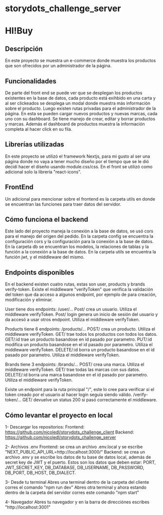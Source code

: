# storydots_challenge_server
# HI!Buy

## Descripción

En este proyecto se muestra un e-commerce donde muestra los productos que son ofrecidos por un administrador de la página.

## Funcionalidades

De parte del front end se puede ver que se desplegan los productos existentes en la base de datos, cada producto está exihbido en una carta y al ser clickeados se desplega un modal donde muestra más información sobre el producto.
Luego existen rutas privadas para el administrador de la página. En esta se pueden cargar nuevos productos y nuevas marcas, cada uno con su dashboard. Se tiene manejo de crear, editar y borrar productos y marcas. Además el dashboard de productos muestra la información completa al hacer click en su fila.

## Librerías utilizadas

En este proyecto se utilizó el framework Nextjs, para mi gusto al ser una página donde no vaya a tener mucho diseño por el tiempo que se le dió decidí hacer el diseño usando module.css/css.
En el front se utilizó como adicional solo la librería "react-icons".

## FrontEnd

Un adicional para mencionar sobre el frontend es la carpeta utils en donde se encuentran las funciones para traer datos del servidor.

## Cómo funciona el backend

Este lado del proyecto maneja la conexión a la base de datos, se usó cors para el manejo del origen del pedido. En la carpeta config se encuentra la configuración cors y la configuración para la conexión a la base de datos. En la carpeta db se encuentran los modelos, la relaciones de tablas y la función a la conexión a la base de datos. En la carpeta utils se encuentra la función jwt, y el middleware del mismo.

## Endpoints disponibles

En el backend existen cuatro rutas, estas son user, products y brands verify-token.
Existe el middleware "verifyToken" que verifica la validación del token que da acceso a algunos endpoint, por ejemplo de para creación, modificación y eliminar.

User tiene dos endpoints:
/user/...
	Post/ crea un usuario. Utiliza el middleware verifyToken.
	Post/ login genera un inicio de sesión del usuario y da accesó a usar otros endpoint. Utiliza el middleware verifyToken.

Products tiene 6 endpoints:
/products/...
	POST/ crea un producto. Utiliza el middleware verifyToken.
	GET/ trae todos los productos con todos los datos.
	GET/:id trae un producto basandose en id pasado por parametro.
	PUT/:id modifica un producto basandose en el id pasado por parametro. Utiliza el middleware verifyToken.
	DELETE/:id borra un producto basandose en el id pasado por parametro. Utiliza el middleware verifyToken.

Brands tiene 3 endpoints:
/brands/...
	POST/ crea una marca. Utiliza el middleware verifyToken.
	GET/ trae todas las marcas con sus datos.
	DELETE/:id borra una marca basandose en el id pasado por parametro. Utiliza el middleware verifyToken.

Existe un endpoint para la ruta principal "/", este lo cree para verificar si el token creado por el usuario al hacer login seguía siendo válido.
/verify-token/...
	GET/ devuelve un status 200 si pasó correctamente el middleware.

## Cómo levantar el proyecto en local

1- Descargar los repositorios:
Frontend: https://github.com/nicoledl/storydots_challenge_client
Backend: https://github.com/nicoledl/storydots_challenge_server

2- Archivos .env
Frontend: se crea un archivo .env.local y se escribe "NEXT_PUBLIC_API_URL=http://localhost:3000/"
Backend: se crea un archivo .env y se escribe los datos de tu base de datos local, además de secret key de JWT y el puerto. Estos son los datos que deben estar: PORT, JWT_SECRET_KEY, DB_DATABASE, DB_USERNAME, DB_PASSWORD, DB_PORT, DB_HOST, DB_DIALECT.

3- Desde tu terminal
Abres una terminal dentro de la carpeta del cliente corres el comando "npm run dev"
Abres otra terminal y ahora estando dentro de la carpeta del servidor corres este comando "npm start"

4- Navegador
Abres tu navegador y en la barra de direcciónes escribes "http://localhost:3001"